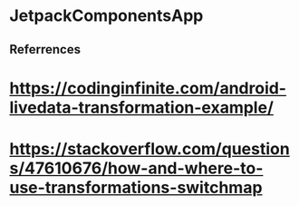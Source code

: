 # JetpackComponentsApp

## Referrences
# https://codinginfinite.com/android-livedata-transformation-example/
# https://stackoverflow.com/questions/47610676/how-and-where-to-use-transformations-switchmap
